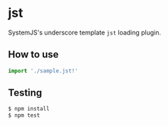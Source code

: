 jst
===========

SystemJS's underscore template `jst` loading plugin.

## How to use

```javascript
import './sample.jst!'
```

## Testing

```javascript
$ npm install
$ npm test
```
